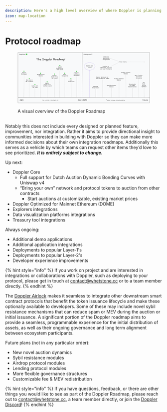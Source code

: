 ```yaml
---
description: Here's a high level overview of where Doppler is planning to go...
icon: map-location
---
```


# Protocol roadmap

<figure><img src="../.gitbook/assets/doppler-roadmap-light-final.png" alt=""><figcaption><p>A visual overview of the Doppler Roadmap</p></figcaption></figure>

\
Notably this does not include every designed or planned feature, improvement, nor integration. Rather it aims to provide directional insight to communities interested in building with Doppler so they can make more informed decisions about their own integration roadmaps. Additionally this serves as a vehicle by which teams can request other items they’d love to see prioritized.  _**It is entirely subject to change.**_



Up next:

* Doppler Core
  * Full support for Dutch Auction Dynamic Bonding Curves with Uniswap v4
  * “Bring your own” network and protocol tokens to auction from other contracts&#x20;
    * Start auctions at customizable, existing market prices&#x20;
* Doppler Optimized for Mainnet Ethereum (DOME)
* Explorers integrations
* Data visualization platforms integrations
* Treasury tool integrations&#x20;



Always ongoing:&#x20;

* Additional demo applications
* Additional application integrations
* Deployments to popular Layer-1's
* Deployments to popular Layer-2's
* Developer experience improvements

{% hint style="info" %}
If you work on project and are interested in integrations or collaborations with Doppler, such as deploying to your protocol, please get in touch at [contact@whetstone.cc](mailto:contact@whetstone.cc) or to a team member directly.&#x20;
{% endhint %}



The [Doppler Airlock](https://docs.doppler.lol/how-it-works/airlock-and-modules) makes it seamless to integrate other downstream smart contract protocols that benefit the token issuance lifecycle and make these optionally available to developers. Some of these may include novel sybil resistance mechanisms that can reduce spam or MEV during the auction or initial issuance. A significant portion of the Doppler roadmap aims to provide a seamless, programmable experience for the initial distribution of assets, as well as their ongoing governance and long term alignment between ecosystem participants.



Future plans (not in any particular order):

* New novel auction dynamics
* Sybil resistance modules
* Airdrop protocol modules
* Lending protocol modules
* More flexible governance structures
* Customizable fee & MEV redistribution

{% hint style="info" %}
If you have questions, feedback, or there are other things you would like to see as part of the Doppler Roadmap, please reach out to [contact@whetstone.cc](mailto:contact@whetstone.cc), a team member directly, or join the [Doppler Discord](https://discord.com/invite/KZHyv4u5)!&#x20;
{% endhint %}

